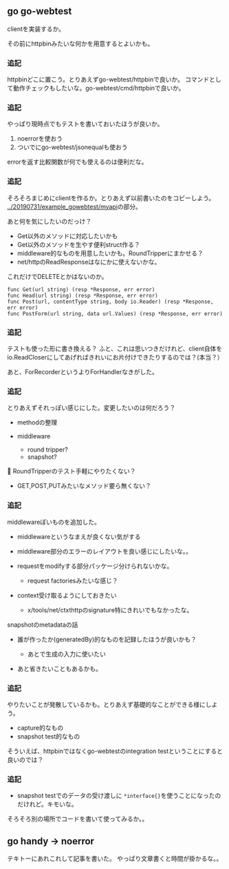 ## go go-webtest

clientを実装するか。

その前にhttpbinみたいな何かを用意するとよいかも。

### 追記

httpbinどこに置こう。とりあえずgo-webtest/httpbinで良いか。
コマンドとして動作チェックもしたいな。go-webtest/cmd/httpbinで良いか。

### 追記

やっぱり現時点でもテストを書いておいたほうが良いか。

1. noerrorを使おう
1. ついでにgo-webtest/jsonequalも使おう

errorを返す比較関数が何でも使えるのは便利だな。

### 追記

そろそろまじめにclientを作るか。とりあえず以前書いたのをコピーしよう。
[../20190731/example_gowebtest/myapi](../20190731/example_gowebtest/myapi)の部分。

あと何を気にしたいのだっけ？

- Get以外のメソッドに対応したいかも
- Get以外のメソッドを生やす便利struct作る？
- middleware的なものを用意したいかも。RoundTripperにまかせる？
- net/httpのReadResponseはなにかに使えないかな。

これだけでDELETEとかはないのか。

```
func Get(url string) (resp *Response, err error)
func Head(url string) (resp *Response, err error)
func Post(url, contentType string, body io.Reader) (resp *Response, err error)
func PostForm(url string, data url.Values) (resp *Response, err error)
```

### 追記

テストも使った形に書き換える？
ふと、これは思いつきだけれど、client自体をio.ReadCloserにしてあげればきれいにお片付けできたりするのでは？(本当？）

あと、ForRecorderというよりForHandlerなきがした。

### 追記

とりあえずそれっぽい感じにした。変更したいのは何だろう？

- methodの整理
- middleware

  - round tripper?
  - snapshot?

:thought_balloon: RoundTripperのテスト手軽にやりたくない？

- GET,POST,PUTみたいなメソッド要ら無くない？

### 追記

middlewareぽいものを追加した。

- middlewareというなまえが良くない気がする
- middleware部分のエラーのレイアウトを良い感じにしたいな。。
- requestをmodifyする部分パッケージ分けられないかな。

  - request factoriesみたいな感じ？

- context受け取るようにしておきたい

  - x/tools/net/ctxthttpのsignature特にきれいでもなかったな。

snapshotのmetadataの話

- 誰が作ったか(generatedBy)的なものを記録したほうが良いかも？

  - あとで生成の入力に使いたい

- あと省きたいこともあるかも。

### 追記

やりたいことが発散しているかも。とりあえず基礎的なことができる様にしよう。

- capture的なもの
- snapshot test的なもの

そういえば、httpbinではなくgo-webtestのintegration testということにすると良いのでは？

### 追記

- snapshot testでのデータの受け渡しに `*interface{}`を使うことになったのだけれど。キモいな。

そろそろ別の場所でコードを書いて使ってみるか。。


## go handy -> noerror

テキトーにあれこれして記事を書いた。
やっぱり文章書くと時間が掛かるな。。
